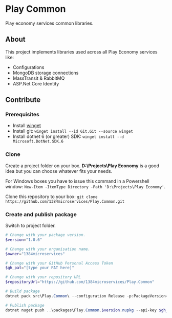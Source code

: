 # Play Common
Play economy services common libraries.

## About
This project implements libraries used across all Play Economy services like:
* Configurations
* MongoDB storage connections
* MassTransit & RabbitMQ
* ASP.Net Core Identity

## Contribute
### Prerequisites
* Install [winget](https://learn.microsoft.com/en-us/windows/package-manager/winget/)
* Install git: `winget install --id Git.Git --source winget`
* Install dotnet 6 (or greater) SDK: `winget install --d Microsoft.DotNet.SDK.6`

### Clone
Create a project folder on your box. **D:\Projects\Play Economy** is a good idea but you can choose whatever fits your needs.

For Windows boxes you have to issue this command in a Powershell window: `New-Item -ItemType Directory -Path 'D:\Projects\Play Economy'`.

Clone this repository to your box: `git clone https://github.com/1384microservices/Play.Common.git`

### Create and publish package
Switch to project folder.
``` powershell
# Change with your package version.
$version="1.0.6"

# Change with your organisation name.
$owner="1384microservices"

# Change with your GitHub Personal Access Token
$gh_pat="[type your PAT here]"

# Change with your repository URL
$repositoryUrl="https://github.com/1384microservices/Play.Common"

# Build package
dotnet pack src\Play.Common\ --configuration Release -p:PackageVersion=$version -p:RepositoryUrl=$repositoryUrl -o ..\packages\

# Publish package
dotnet nuget push ..\packages\Play.Common.$version.nupkg --api-key $gh_pat --source "github"
```